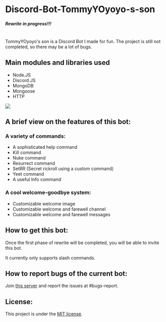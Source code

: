 # Discord-Bot-TommyYOyoyo-s-son

##### Rewrite in progress!!! 
#

TommyYOyoyo's son is a Discord Bot I made for fun. The project is still not completed, so there may be a lot of bugs.

## Main modules and libraries used
- Node.JS
- Discord.JS
- MongoDB
- Mongoose
- HTTP

![](https://user-images.githubusercontent.com/79941840/179247399-fe829843-9e42-4a63-8e44-0291b28c7ab6.png)

## A brief view on the features of this bot:
### A variety of commands:
- A sophisticated help command
- Kill command
- Nuke command 
- Resurrect command
- SetRR (Secret rickroll using a custom command)
- Yeet command
- A useful Info command

### A cool welcome-goodbye system:
- Customizable welcome image
- Customizable welcome and farewell channel
- Customizable welcome and farewell messages

## How to get this bot:
Once the first phase of rewrite will be completed, you will be able to invite this bot.

It currently only supports slash commands.

## How to report bugs of the current bot:
Join [this server](https://discord.gg/wRtZ6fRhZC) and report the issues at #bugs-report.

## License:
This project is under the [MIT license](https://github.com/TommyYOyoyo/Discord-Bot-TommyYOyoyo-s-son/blob/master/LICENSE).


